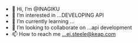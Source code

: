 - 👋 Hi, I’m @INAGIKU
- 👀 I’m interested in ...DEVELOPING API
- 🌱 I’m currently learning ...
- 💞️ I’m looking to collaborate on ...api development 
- 📫 How to reach me ...ej.steele@keap.com

<!---
INAGIKU/INAGIKU is a ✨ special ✨ repository because its `README.md` (this file) appears on your GitHub profile.
You can click the Preview link to take a look at your changes.
--->
